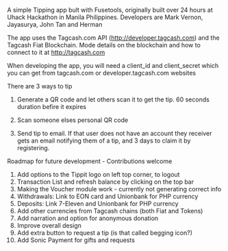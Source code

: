 A simple Tipping app bult with Fusetools, originally built over 24 hours at Uhack Hackathon in Manila Philippines. Developers are Mark Vernon, Jayasurya, John Tan and Herman  

The app uses the Tagcash.com API (http://developer.tagcash.com) and the Tagcash Fiat Blockchain. Mode details on the blockchain and how to connect to it at http://tagcash.com

When developing the app, you will need a client_id and client_secret which you can get from tagcash.com or developer.tagcash.com websites

There are 3 ways to tip

1. Generate a QR code and let others scan it to get the tip. 60 seconds duration befire it expires

2. Scan someone elses personal QR code

3. Send tip to email. If that user does not have an account they receiver gets an email notifying them of a tip, and 3 days to claim it by registering.

Roadmap for future development - Contributions welcome

1. Add options to the Tippit logo on left top corner, to logout
2. Transaction List and refresh balance by clicking on the top bar
3. Making the Voucher module work - currently not generating correct info
4. Withdrawals: Link to EON card and Unionbank for PHP currency
5. Deposits: Link 7-Eleven and Unionbank for PHP currency
6. Add other currencies from Tagcash chains (both Fiat and Tokens)
7. Add narration and option for anonymous donation
8. Improve overall design
9. Add extra button to request a tip (is that called begging icon?)
10. Add Sonic Payment for gifts and requests
